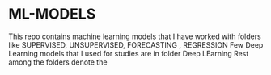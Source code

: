 # ML-MODELS
This repo contains machine learning models that I have worked with folders like SUPERVISED, UNSUPERVISED, FORECASTING , REGRESSION
Few Deep Learning models that I used for studies are in folder Deep LEarning
Rest among the folders denote the 
